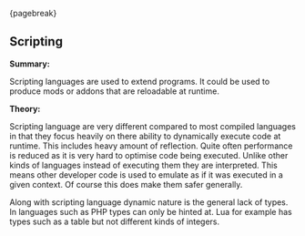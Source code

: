 {pagebreak}

## Scripting
**Summary:**

Scripting languages are used to extend programs. It could be used to produce mods or addons that are reloadable at runtime.

**Theory:**

Scripting language are very different compared to most compiled languages in that they focus heavily on there ability to dynamically execute code at runtime. This includes heavy amount of reflection. Quite often performance is reduced as it is very hard to optimise code being executed. Unlike other kinds of languages instead of executing them they are interpreted. This means other developer code is used to emulate as if it was executed in a given context. Of course this does make them safer generally.

Along with scripting language dynamic nature is the general lack of types. In languages such as PHP types can only be hinted at. Lua for example has types such as a table but not different kinds of integers.